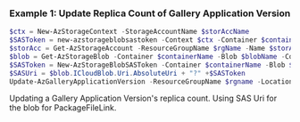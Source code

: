 ### Example 1: Update Replica Count of Gallery Application Version
```powershell
$ctx = New-AzStorageContext -StorageAccountName $storAccName
$SASToken = new-azstorageblobsastoken -Context $ctx -Container $containerName -blob $blobName -Permission r
$storAcc = Get-AzStorageAccount -ResourceGroupName $rgName -Name $storAccName
$blob = Get-AzStorageBlob -Container $containerName -Blob $blobName -Context $storAcc.Context
$SASToken = New-AzStorageBlobSASToken -Container $containerName -Blob $blobName -Permission rwd -Context $storAcc.Context
$SASUri = $blob.ICloudBlob.Uri.AbsoluteUri + "?" +$SASToken 
Update-AzGalleryApplicationVersion -ResourceGroupName $rgname -Location EastUS -GalleryName $galleryName -GalleryApplicationName $galleryApplicationName -name "0.1.0" -PackageFileLink $SASUri -ReplicaCount 3 
```

Updating a Gallery Application Version's replica count. Using SAS Uri for the blob for PackageFileLink.